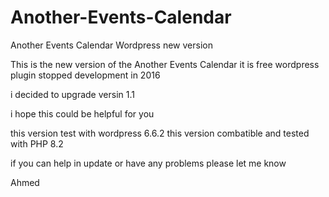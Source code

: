 # Another-Events-Calendar
Another Events Calendar Wordpress new version


This is the new version of the Another Events Calendar
it is free wordpress plugin stopped development in 2016

i decided to upgrade versin 1.1

i hope this could be helpful for you

this version test with wordpress 6.6.2
this version combatible and tested with PHP 8.2

if you can help in update or have any problems please let me know

Ahmed
